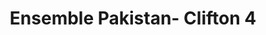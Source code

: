 ---
title: "Ensemble Pakistan- Clifton 4"
url: /karachi/ensemble-pakistan-clifton-4/
shop: clothes
---